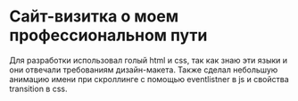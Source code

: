 # Сайт-визитка о моем профессиональном пути
Для разработки использовал голый html и css, так как знаю эти языки и они отвечали требованиям дизайн-макета. Также сделал небольшую анимацию имени при скроллинге с помощью eventlistner в js и свойства transition в css.